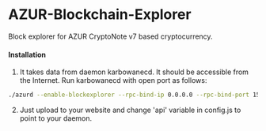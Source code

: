 # AZUR-Blockchain-Explorer
Block explorer for AZUR CryptoNote v7 based cryptocurrency.

#### Installation

1) It takes data from daemon karbowanecd. It should be accessible from the Internet. Run karbowanecd with open port as follows:
```bash
./azurd --enable-blockexplorer --rpc-bind-ip 0.0.0.0 --rpc-bind-port 15251 --enable-cors=*
```
2) Just upload to your website and change 'api' variable in config.js to point to your daemon.
